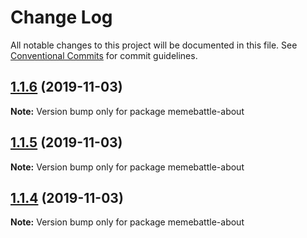 # Change Log

All notable changes to this project will be documented in this file.
See [Conventional Commits](https://conventionalcommits.org) for commit guidelines.

## [1.1.6](http://gitlab.mems.fun:2224/memebattle/frontend/compare/memebattle-about@1.1.5...memebattle-about@1.1.6) (2019-11-03)

**Note:** Version bump only for package memebattle-about





## [1.1.5](http://gitlab.mems.fun:2224/memebattle/frontend/compare/memebattle-about@1.1.4...memebattle-about@1.1.5) (2019-11-03)

**Note:** Version bump only for package memebattle-about





## [1.1.4](http://gitlab.mems.fun:2224/memebattle/frontend/compare/memebattle-about@1.1.3...memebattle-about@1.1.4) (2019-11-03)

**Note:** Version bump only for package memebattle-about
